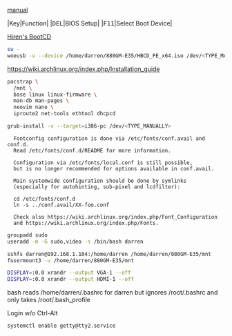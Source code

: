 [manual](https://www.msi.com/Motherboard/support/880GME35#down-manual)

|Key|Function|
|<kbd>DEL</kbd>|BIOS Setup|
|<kbd>F11</kbd>|Select Boot Device|

[Hiren's BootCD](https://www.hirensbootcd.org/download/)

```bash
su -
woeusb -v --device /home/darren/880GM-E35/HBCD_PE_x64.iso /dev/<TYPE_MANUALLY>
```

https://wiki.archlinux.org/index.php/Installation_guide

```bash
pacstrap \
  /mnt \
  base linux linux-firmware \
  man-db man-pages \
  neovim nano \
  iproute2 net-tools ethtool dhcpcd 

grub-install -v --target=i386-pc /dev/<TYPE_MANUALLY>
```

```
  Fontconfig configuration is done via /etc/fonts/conf.avail and conf.d.
  Read /etc/fonts/conf.d/README for more information.

  Configuration via /etc/fonts/local.conf is still possible,
  but is no longer recommended for options available in conf.avail.

  Main systemwide configuration should be done by symlinks
  (especially for autohinting, sub-pixel and lcdfilter):

  cd /etc/fonts/conf.d
  ln -s ../conf.avail/XX-foo.conf

  Check also https://wiki.archlinux.org/index.php/Font_Configuration
  and https://wiki.archlinux.org/index.php/Fonts.
```

```bash
groupadd sudo
useradd -m -G sudo,video -s /bin/bash darren
```

```bash
sshfs darren@192.168.1.104:/home/darren /home/darren/880GM-E35/mnt
fusermount3 -u /home/darren/880GM-E35/mnt
```

```bash
DISPLAY=:0.0 xrandr --output VGA-1 --off
DISPLAY=:0.0 xrandr --output HDMI-1 --off
```

bash reads /home/darren/.bashrc for darren but ignores /root/.bashrc and only takes /root/.bash_profile

Login w/o Ctrl-Alt
```bash
systemctl enable getty@tty2.service
```
